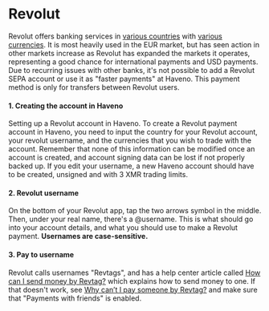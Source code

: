 # Revolut

Revolut offers banking services in [various countries](https://www.revolut.com/help/getting-started/verifying-identity/what-countries-are-supported) with [various currencies](https://www.revolut.com/help/getting-started/adding-money-to-revolut). It is most heavily used in the EUR market, but has seen action in other markets increase as Revolut has expanded the markets it operates, representing a good chance for international payments and USD payments. Due to recurring issues with other banks, it's not possible to add a Revolut SEPA account or use it as "faster payments" at Haveno. This payment method is only for transfers between Revolut users.

#### 1. Creating the account in Haveno

Setting up a Revolut account in Haveno. To create a Revolut payment account in Haveno, you need to input the country for your Revolut account, your revolut username, and the currencies that you wish to trade with the account.
Remember that none of this information can be modified once an account is created, and account signing data can be lost if not properly backed up. If you edit your username, a new Haveno account should have to be created, unsigned and with 3 XMR trading limits.

#### 2. Revolut username

On the bottom of your Revolut app, tap the two arrows symbol in the middle. Then, under your real name, there's a @username. This is what should go into your account details, and what you should use to make a Revolut payment. **Usernames are case-sensitive.**

#### 3. Pay to username

Revolut calls usernames "Revtags", and has a help center article called [How can I send money by Revtag?](https://help.revolut.com/help/transfers/internal-transfers/username-payments/how-can-i-send-money-by-username) which explains how to send money to one. If that doesn't work, see [Why can’t I pay someone by Revtag?](https://help.revolut.com/help/transfers/internal-transfers/username-payments/why-cant-i-pay-someone-by-username) and make sure that "Payments with friends" is enabled.
